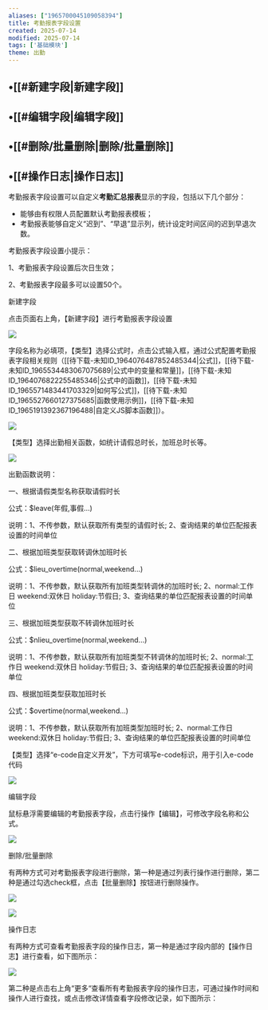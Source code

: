 ```yaml
---
aliases: ["1965700045109058394"]
title: 考勤报表字段设置
created: 2025-07-14
modified: 2025-07-14
tags: ['基础模块']
theme: 出勤
---
```


## •[[#新建字段|新建字段]]

## •[[#编辑字段|编辑字段]]

## •[[#删除/批量删除|删除/批量删除]]

## •[[#操作日志|操作日志]]

考勤报表字段设置可以自定义**考勤汇总报表**显示的字段，包括以下几个部分：

- 能够由有权限人员配置默认考勤报表模板；
- 考勤报表能够自定义“迟到”、“早退”显示列，统计设定时间区间的迟到早退次数。

考勤报表字段设置小提示：

1、考勤报表字段设置后次日生效；

2、考勤报表字段最多可以设置50个。

新建字段

点击页面右上角，【新建字段】进行考勤报表字段设置

![](https://myhelpdoc.oss-cn-heyuan.aliyuncs.com/mdimages/a08f1eab2e71ca9f21fb2a440523e50e.jpg)

字段名称为必填项，【类型】选择公式时，点击公式输入框，通过公式配置考勤报表字段相关规则（[[待下载-未知ID_1964076487852485344|公式]]，[[待下载-未知ID_1965534483067075689|公式中的变量和常量]]，[[待下载-未知ID_1964076822255485346|公式中的函数]]，[[待下载-未知ID_1965571483441703329|如何写公式]]，[[待下载-未知ID_1965527660127375685|函数使用示例]]，[[待下载-未知ID_1965191392367196488|自定义JS脚本函数]]）。

![](https://myhelpdoc.oss-cn-heyuan.aliyuncs.com/mdimages/a2a96101ac218936548bdb82de5eac2f.jpg)

【类型】选择出勤相关函数，如统计请假总时长，加班总时长等。

![](https://myhelpdoc.oss-cn-heyuan.aliyuncs.com/mdimages/5858f72214babcad30c442eb8760f916.jpg)

出勤函数说明：

一、根据请假类型名称获取请假时长

公式：$leave(年假,事假...)

说明：1、不传参数，默认获取所有类型的请假时长; 2、查询结果的单位匹配报表设置的时间单位

二、根据加班类型获取转调休加班时长

公式：$lieu\_overtime(normal,weekend...)

说明：1、不传参数，默认获取所有加班类型转调休的加班时长; 2、normal:工作日 weekend:双休日 holiday:节假日; 3、查询结果的单位匹配报表设置的时间单位

三、根据加班类型获取不转调休加班时长

公式：$nlieu\_overtime(normal,weekend...)

说明：1、不传参数，默认获取所有加班类型不转调休的加班时长; 2、normal:工作日 weekend:双休日 holiday:节假日; 3、查询结果的单位匹配报表设置的时间单位

四、根据加班类型获取加班时长

公式：$overtime(normal,weekend...)

说明：1、不传参数，默认获取所有加班类型加班时长; 2、normal:工作日 weekend:双休日 holiday:节假日; 3、查询结果的单位匹配报表设置的时间单位

【类型】选择“e-code自定义开发”，下方可填写e-code标识，用于引入e-code代码

![](https://myhelpdoc.oss-cn-heyuan.aliyuncs.com/mdimages/68d042e974a2cdcbf916db59b694f665.jpg)

编辑字段

鼠标悬浮需要编辑的考勤报表字段，点击行操作【编辑】，可修改字段名称和公式。

![](https://myhelpdoc.oss-cn-heyuan.aliyuncs.com/mdimages/ca00d4e4554812a9daf85246f0a768f2.jpg)

删除/批量删除

有两种方式可对考勤报表字段进行删除，第一种是通过列表行操作进行删除，第二种是通过勾选check框，点击【批量删除】按钮进行删除操作。

![](https://myhelpdoc.oss-cn-heyuan.aliyuncs.com/mdimages/bfa7f9c7258dcb1766542df961fbebf1.jpg)

![](https://myhelpdoc.oss-cn-heyuan.aliyuncs.com/mdimages/5f64073d3877acea11671d29ddae541b.jpg)

操作日志

有两种方式可查看考勤报表字段的操作日志，第一种是通过字段内部的【操作日志】进行查看，如下图所示：

![](https://myhelpdoc.oss-cn-heyuan.aliyuncs.com/mdimages/429db259df9c4ae0dd880c243e70c4ac.jpg)

第二种是点击右上角“更多“查看所有考勤报表字段的操作日志，可通过操作时间和操作人进行查找，或点击修改详情查看字段修改记录，如下图所示：


